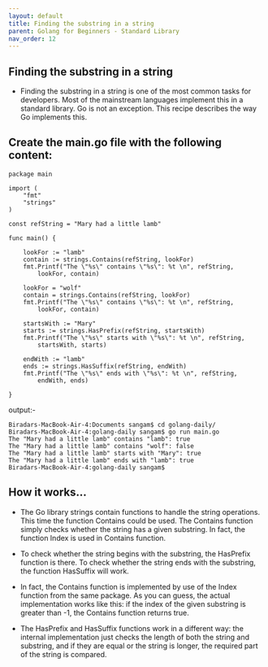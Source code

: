 ```yaml
---
layout: default
title: Finding the substring in a string
parent: Golang for Beginners - Standard Library
nav_order: 12
---
```


## Finding the substring in a string

- Finding the substring in a string is one of the most common tasks for developers. Most of the mainstream languages implement this in a standard library. Go is not an exception. This recipe describes the way Go implements this.


## Create the main.go file with the following content:
```
package main

import (
	"fmt"
	"strings"
)

const refString = "Mary had a little lamb"

func main() {

	lookFor := "lamb"
	contain := strings.Contains(refString, lookFor)
	fmt.Printf("The \"%s\" contains \"%s\": %t \n", refString,
		lookFor, contain)

	lookFor = "wolf"
	contain = strings.Contains(refString, lookFor)
	fmt.Printf("The \"%s\" contains \"%s\": %t \n", refString,
		lookFor, contain)

	startsWith := "Mary"
	starts := strings.HasPrefix(refString, startsWith)
	fmt.Printf("The \"%s\" starts with \"%s\": %t \n", refString,
		startsWith, starts)

	endWith := "lamb"
	ends := strings.HasSuffix(refString, endWith)
	fmt.Printf("The \"%s\" ends with \"%s\": %t \n", refString,
		endWith, ends)

}
```
output:- 
```
Biradars-MacBook-Air-4:Documents sangam$ cd golang-daily/
Biradars-MacBook-Air-4:golang-daily sangam$ go run main.go
The "Mary had a little lamb" contains "lamb": true 
The "Mary had a little lamb" contains "wolf": false 
The "Mary had a little lamb" starts with "Mary": true 
The "Mary had a little lamb" ends with "lamb": true 
Biradars-MacBook-Air-4:golang-daily sangam$ 
```

## How it works...

- The Go library strings contain functions to handle the string operations. This time the function Contains could be used. The Contains function simply checks whether the string has a given substring. In fact, the function Index is used in Contains function.

- To check whether the string begins with the substring, the HasPrefix function is there. To check whether the string ends with the substring, the function HasSuffix will work.

- In fact, the Contains function is implemented by use of the Index function from the same package. As you can guess, the actual implementation works like this: if the index of the given substring is greater than -1, the Contains function returns true. 

- The HasPrefix and HasSuffix functions work in a different way: the internal implementation just checks the length of both the string and substring, and if they are equal or the string is longer, the required part of the string is compared.
